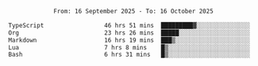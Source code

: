 <div align="center">
<p style="text-align: center;">
<!--START_SECTION:waka-->

```txt
From: 16 September 2025 - To: 16 October 2025

TypeScript                 46 hrs 51 mins  █████████▓░░░░░░░░░░░░░░░   38.73 %
Org                        23 hrs 26 mins  █████░░░░░░░░░░░░░░░░░░░░   19.38 %
Markdown                   16 hrs 19 mins  ███▒░░░░░░░░░░░░░░░░░░░░░   13.49 %
Lua                        7 hrs 8 mins    █▒░░░░░░░░░░░░░░░░░░░░░░░   05.91 %
Bash                       6 hrs 31 mins   █▒░░░░░░░░░░░░░░░░░░░░░░░   05.40 %
```

<!--END_SECTION:waka-->
</p>
</div>
